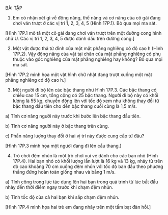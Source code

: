 BÀI TẬP

1. Em có nhận xét gì về động năng, thế năng và cơ năng của cô gái đang chơi ván trượt ở các vị trí 1, 2, 3, 4, 5 (Hình 17P.1). Bỏ qua mọi ma sát.

[Hình 17P.1 mô tả một cô gái đang chơi ván trượt trên một đường cong hình chữ U. Các vị trí 1, 2, 3, 4, 5 được đánh dấu trên đường cong.]

2. Một vật được thả từ đỉnh của một mặt phẳng nghiêng có độ cao h (Hình 17P.2). Vậy động năng của vật tại chân của mặt phẳng nghiêng có phụ thuộc vào góc nghiêng của mặt phẳng nghiêng hay không? Bỏ qua mọi ma sát.

[Hình 17P.2 minh họa một vật hình chữ nhật đang trượt xuống một mặt phẳng nghiêng có độ cao h.]

3. Một người đi bộ lên các bậc thang như Hình 17P.3. Các bậc thang có chiều cao 15 cm, tổng cộng có 25 bậc thang. Người đi bộ này có khối lượng là 55 kg, chuyển động lên với tốc độ xem như không thay đổi từ bậc thang đầu tiên cho đến bậc thang cuối cùng là 1,5 m/s.

a) Tính cơ năng người này trước khi bước lên bậc thang đầu tiên.

b) Tính cơ năng người này ở bậc thang trên cùng.

c) Phần năng lượng thay đổi ở hai vị trí này được cung cấp từ đâu?

[Hình 17P.3 minh họa một người đang đi lên cầu thang.]

4. Trò chơi đệm nhún là một trò chơi vui vẻ dành cho các bạn nhỏ (Hình 17P.4). Hai bạn nhỏ có khối lượng lần lượt là 16 kg và 13 kg, nhảy từ trên độ cao khoảng 70 cm xuống đệm nhún với tốc độ ban đầu theo phương thẳng đứng hoàn toàn giống nhau và bằng 1 m/s.

a) Tính công trong lực tác dụng lên hai bạn trong quá trình từ lúc bắt đầu nhảy đến thời điểm ngay trước khi chạm đệm nhún.

b) Tính tốc độ của cả hai bạn khi sắp chạm đệm nhún.

[Hình 17P.4 minh họa hai trẻ em đang nhảy trên một tấm bạt đàn hồi.]